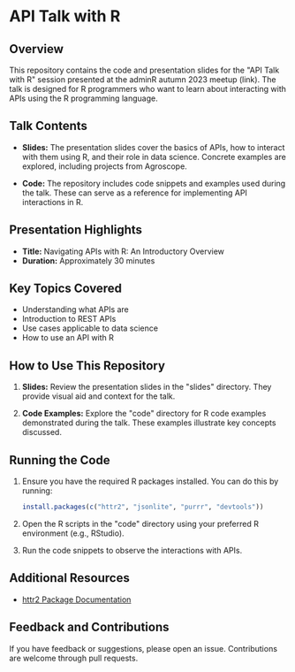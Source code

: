 
# API Talk with R

## Overview

This repository contains the code and presentation slides for the "API Talk with R" session presented at the adminR autumn 2023 meetup (link). The talk is designed for R programmers who want to learn about interacting with APIs using the R programming language.

## Talk Contents

- **Slides:** The presentation slides cover the basics of APIs, how to interact with them using R, and their role in data science. Concrete examples are explored, including projects from Agroscope.

- **Code:** The repository includes code snippets and examples used during the talk. These can serve as a reference for implementing API interactions in R.

## Presentation Highlights

- **Title:** Navigating APIs with R: An Introductory Overview
- **Duration:** Approximately 30 minutes

## Key Topics Covered

- Understanding what APIs are
- Introduction to REST APIs
- Use cases applicable to data science
- How to use an API with R

## How to Use This Repository

1. **Slides:** Review the presentation slides in the "slides" directory. They provide visual aid and context for the talk.

2. **Code Examples:** Explore the "code" directory for R code examples demonstrated during the talk. These examples illustrate key concepts discussed.

## Running the Code 

1. Ensure you have the required R packages installed. You can do this by running:

   ```R
   install.packages(c("httr2", "jsonlite", "purrr", "devtools"))
   ```

2. Open the R scripts in the "code" directory using your preferred R environment (e.g., RStudio).

3. Run the code snippets to observe the interactions with APIs.

## Additional Resources

- [httr2 Package Documentation](https://httr2.r-lib.org/)


## Feedback and Contributions

If you have feedback or suggestions, please open an issue. Contributions are welcome through pull requests.
